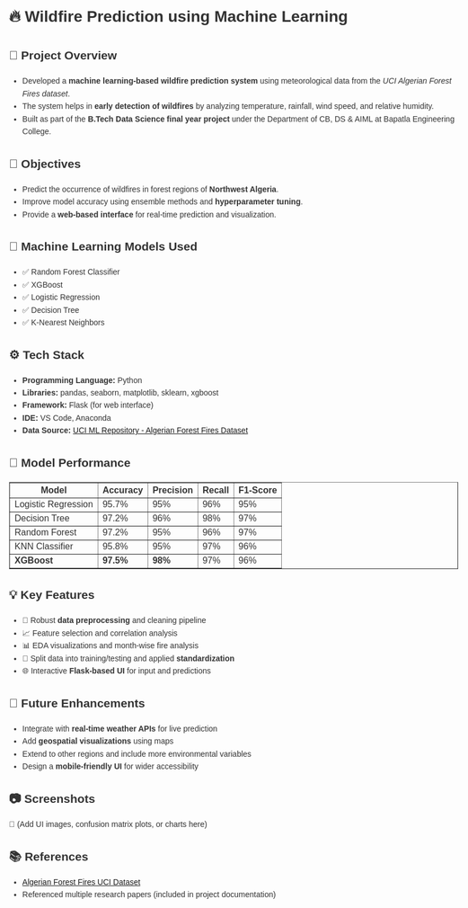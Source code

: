 <!DOCTYPE html>
<html lang="en">
<head>
  <meta charset="UTF-8">
  <title>Wildfire Prediction Project</title>
</head>
<body style="font-family:Arial, sans-serif; line-height:1.6; color:#333; padding:20px; max-width:800px; margin:auto;">

  <h1>🔥 Wildfire Prediction using Machine Learning</h1>

  <h2>📘 Project Overview</h2>
  <ul>
    <li>Developed a <strong>machine learning-based wildfire prediction system</strong> using meteorological data from the <em>UCI Algerian Forest Fires dataset</em>.</li>
    <li>The system helps in <strong>early detection of wildfires</strong> by analyzing temperature, rainfall, wind speed, and relative humidity.</li>
    <li>Built as part of the <strong>B.Tech Data Science final year project</strong> under the Department of CB, DS & AIML at Bapatla Engineering College.</li>
  </ul>

  <h2>🎯 Objectives</h2>
  <ul>
    <li>Predict the occurrence of wildfires in forest regions of <strong>Northwest Algeria</strong>.</li>
    <li>Improve model accuracy using ensemble methods and <strong>hyperparameter tuning</strong>.</li>
    <li>Provide a <strong>web-based interface</strong> for real-time prediction and visualization.</li>
  </ul>

  <h2>🧠 Machine Learning Models Used</h2>
  <ul>
    <li>✅ Random Forest Classifier</li>
    <li>✅ XGBoost</li>
    <li>✅ Logistic Regression</li>
    <li>✅ Decision Tree</li>
    <li>✅ K-Nearest Neighbors</li>
  </ul>

  <h2>⚙️ Tech Stack</h2>
  <ul>
    <li><strong>Programming Language:</strong> Python</li>
    <li><strong>Libraries:</strong> pandas, seaborn, matplotlib, sklearn, xgboost</li>
    <li><strong>Framework:</strong> Flask (for web interface)</li>
    <li><strong>IDE:</strong> VS Code, Anaconda</li>
    <li><strong>Data Source:</strong> <a href="https://archive.ics.uci.edu/" target="_blank">UCI ML Repository - Algerian Forest Fires Dataset</a></li>
  </ul>

  <h2>🧪 Model Performance</h2>
  <table border="1" cellpadding="8" cellspacing="0" style="border-collapse: collapse;">
    <thead>
      <tr>
        <th>Model</th>
        <th>Accuracy</th>
        <th>Precision</th>
        <th>Recall</th>
        <th>F1-Score</th>
      </tr>
    </thead>
    <tbody>
      <tr>
        <td>Logistic Regression</td>
        <td>95.7%</td>
        <td>95%</td>
        <td>96%</td>
        <td>95%</td>
      </tr>
      <tr>
        <td>Decision Tree</td>
        <td>97.2%</td>
        <td>96%</td>
        <td>98%</td>
        <td>97%</td>
      </tr>
      <tr>
        <td>Random Forest</td>
        <td>97.2%</td>
        <td>95%</td>
        <td>96%</td>
        <td>97%</td>
      </tr>
      <tr>
        <td>KNN Classifier</td>
        <td>95.8%</td>
        <td>95%</td>
        <td>97%</td>
        <td>96%</td>
      </tr>
      <tr>
        <td><strong>XGBoost</strong></td>
        <td><strong>97.5%</strong></td>
        <td><strong>98%</strong></td>
        <td>97%</td>
        <td>96%</td>
      </tr>
    </tbody>
  </table>

  <h2>💡 Key Features</h2>
  <ul>
    <li>🧹 Robust <strong>data preprocessing</strong> and cleaning pipeline</li>
    <li>📈 Feature selection and correlation analysis</li>
    <li>📊 EDA visualizations and month-wise fire analysis</li>
    <li>🧪 Split data into training/testing and applied <strong>standardization</strong></li>
    <li>🌐 Interactive <strong>Flask-based UI</strong> for input and predictions</li>
  </ul>

  <h2>🚀 Future Enhancements</h2>
  <ul>
    <li>Integrate with <strong>real-time weather APIs</strong> for live prediction</li>
    <li>Add <strong>geospatial visualizations</strong> using maps</li>
    <li>Extend to other regions and include more environmental variables</li>
    <li>Design a <strong>mobile-friendly UI</strong> for wider accessibility</li>
  </ul>

  <h2>📷 Screenshots</h2>
  <p>📌 (Add UI images, confusion matrix plots, or charts here)</p>

  <h2>📚 References</h2>
  <ul>
    <li><a href="https://archive.ics.uci.edu/" target="_blank">Algerian Forest Fires UCI Dataset</a></li>
    <li>Referenced multiple research papers (included in project documentation)</li>
  </ul>

</body>
</html>
